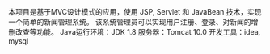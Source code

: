 本项目是基于MVC设计模式的应用，使用 JSP, Servlet 和 JavaBean 技术，实现一个简单的新闻管理系统。
该系统管理员可以实现用户注册、登录、对新闻的增删改查等功能。
Java运行环境：JDK 1.8
服务器：Tomcat 10.0
开发工具：idea, mysql
